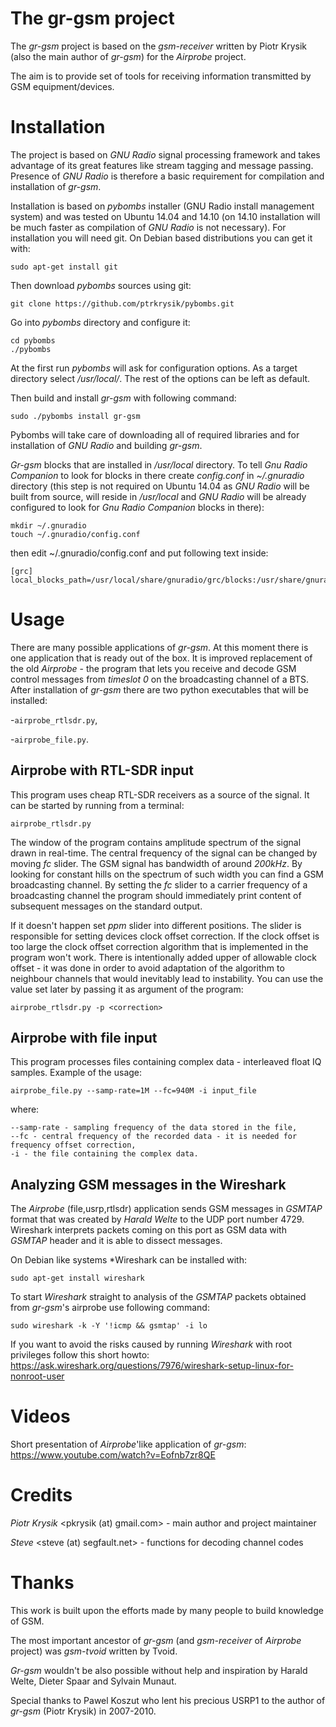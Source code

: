The gr-gsm project
==================
The *gr-gsm* project is based on the *gsm-receiver* written by Piotr Krysik (also the main author of *gr-gsm*) for the *Airprobe* project.

The aim is to provide set of tools for receiving information transmitted by GSM equipment/devices.

Installation
============
The project is based on *GNU Radio* signal processing framework and takes advantage of its great features like stream tagging and message passing.
Presence of *GNU Radio* is therefore a basic requirement for compilation and installation of *gr-gsm*. 

Installation is based on *pybombs* installer (GNU Radio install management system) and was tested on Ubuntu 14.04 and 14.10 (on 14.10 installation will be much faster as compilation of *GNU Radio* is not necessary).
For installation you will need git. On Debian based distributions you can get it with:
```
sudo apt-get install git
```
Then download *pybombs* sources using git:
```
git clone https://github.com/ptrkrysik/pybombs.git
```

Go into *pybombs* directory and configure it:
```
cd pybombs
./pybombs
```

At the first run *pybombs* will ask for configuration options. As a target directory select */usr/local/*. The rest of the options can be left as default.

Then build and install *gr-gsm* with following command:
```
sudo ./pybombs install gr-gsm
```

Pybombs will take care of downloading all of required libraries and for installation of *GNU Radio* and building *gr-gsm*.

*Gr-gsm* blocks that are installed in */usr/local* directory. To tell *Gnu Radio Companion* to look for blocks in there create *config.conf* in *~/.gnuradio* directory (this step is not required on Ubuntu 14.04 as *GNU Radio* will be built from source, will reside in */usr/local* and *GNU Radio* will be already configured to look for *Gnu Radio Companion* blocks in there):
```
mkdir ~/.gnuradio
touch ~/.gnuradio/config.conf
```

then edit ~/.gnuradio/config.conf and put following text inside:
```
[grc]
local_blocks_path=/usr/local/share/gnuradio/grc/blocks:/usr/share/gnuradio/grc/blocks
```

Usage
=====
There are many possible applications of *gr-gsm*. At this moment there is one application that is ready out of the box. It is improved replacement of the old *Airprobe* - the program that lets you receive and decode GSM control messages from *timeslot 0* on the broadcasting channel of a BTS. After installation of *gr-gsm* there are two python executables that will be installed:

-```airprobe_rtlsdr.py```,

-```airprobe_file.py```.

Airprobe with RTL-SDR input
---------------
This program uses cheap RTL-SDR receivers as a source of the signal. It can be started by running from a terminal:
```
airprobe_rtlsdr.py
```
The window of the program contains amplitude spectrum of the signal drawn in real-time. The central frequency of the signal can be changed by moving *fc* slider. The GSM signal has bandwidth of around *200kHz*. By looking for constant hills on the spectrum of such width you can find a GSM broadcasting channel. By setting the *fc* slider to a carrier frequency of a broadcasting channel the program should immediately print content of subsequent messages on the standard output. 

If it doesn't happen set *ppm* slider into different positions. The slider is responsible for setting devices clock offset correction. If the clock offset is too large the clock offset correction algorithm that is implemented in the program won't work. There is intentionally added upper of allowable clock offset - it was done in order to avoid adaptation of the algorithm to neighbour channels that would inevitably lead to instability. You can use the value set later by passing it as argument of the program:
```
airprobe_rtlsdr.py -p <correction>
```

Airprobe with file input
-------------
This program processes files containing complex data - interleaved float IQ samples.
Example of the usage:
```
airprobe_file.py --samp-rate=1M --fc=940M -i input_file 
```
where:
```
--samp-rate - sampling frequency of the data stored in the file,
--fc - central frequency of the recorded data - it is needed for frequency offset correction,
-i - the file containing the complex data.
```

Analyzing GSM messages in the Wireshark
-------------------------------------------
The *Airprobe* (file,usrp,rtlsdr) application sends GSM messages in *GSMTAP* format that was created by *Harald Welte* to the UDP port number 4729. Wireshark interprets packets coming on this port as GSM data with *GSMTAP* header and it is able to dissect messages.

On Debian like systems *Wireshark can be installed with:
```
sudo apt-get install wireshark
```
To start *Wireshark* straight to analysis of the *GSMTAP* packets obtained from *gr-gsm*'s airprobe use following command:
```
sudo wireshark -k -Y '!icmp && gsmtap' -i lo
````

If you want to avoid the risks caused by running *Wireshark* with root privileges follow this short howto:
https://ask.wireshark.org/questions/7976/wireshark-setup-linux-for-nonroot-user

Videos
======
Short presentation of *Airprobe*'like application of *gr-gsm*:
https://www.youtube.com/watch?v=Eofnb7zr8QE

Credits
=======
*Piotr Krysik* \<pkrysik (at) gmail.com\> - main author and project maintainer

*Steve* \<steve (at) segfault.net\>  - functions for decoding channel codes


Thanks
======
This work is built upon the efforts made by many people to build knowledge of GSM. 

The most important ancestor of *gr-gsm* (and *gsm-receiver* of *Airprobe* project) was *gsm-tvoid* written by Tvoid. 

*Gr-gsm* wouldn't be also possible without help and inspiration by Harald Welte, Dieter Spaar and Sylvain Munaut.

Special thanks to Pawel Koszut who lent his precious USRP1 to the author of *gr-gsm* (Piotr Krysik) in 2007-2010.
